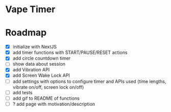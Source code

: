 # Vape Timer

# Roadmap 

- [X] initialize with NextJS
- [x] add timer functions with START/PAUSE/RESET actions
- [x] add circle countdown timer
- [ ] show data about session
- [x] add Vibration API
- [x] add Screen Wake Lock API
- [ ] add settings with options to configure timer and APIs used (time lengths, vibrate on/off, screen lock on/off)
- [ ] add tests
- [ ] add gif to README of functions
- [ ] ? add page with motivation/description
